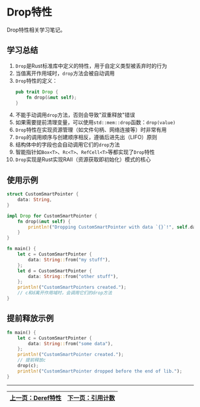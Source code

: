 # Drop特性

Drop特性相关学习笔记。

## 学习总结

1. `Drop`是Rust标准库中定义的特性，用于自定义类型被丢弃时的行为
2. 当值离开作用域时，`drop`方法会被自动调用
3. `Drop`特性的定义：
   ```rust
   pub trait Drop {
       fn drop(&mut self);
   }
   ```
4. 不能手动调用`drop`方法，否则会导致"双重释放"错误
5. 如果需要提前清理变量，可以使用`std::mem::drop`函数：`drop(value)`
6. `Drop`特性在实现资源管理（如文件句柄、网络连接等）时非常有用
7. `Drop`的调用顺序与创建顺序相反，遵循后进先出（LIFO）原则
8. 结构体中的字段也会自动调用它们的`drop`方法
9. 智能指针如`Box<T>`、`Rc<T>`、`RefCell<T>`等都实现了`Drop`特性
10. `Drop`实现是Rust实现RAII（资源获取即初始化）模式的核心

## 使用示例

```rust
struct CustomSmartPointer {
    data: String,
}

impl Drop for CustomSmartPointer {
    fn drop(&mut self) {
        println!("Dropping CustomSmartPointer with data `{}`!", self.data);
    }
}

fn main() {
    let c = CustomSmartPointer {
        data: String::from("my stuff"),
    };
    let d = CustomSmartPointer {
        data: String::from("other stuff"),
    };
    println!("CustomSmartPointers created.");
    // c和d离开作用域时，会调用它们的drop方法
}
```

## 提前释放示例

```rust
fn main() {
    let c = CustomSmartPointer {
        data: String::from("some data"),
    };
    println!("CustomSmartPointer created.");
    // 提前释放c
    drop(c);
    println!("CustomSmartPointer dropped before the end of lib.");
}
```

---

| [上一页：Deref特性](../35_deref_trait/35_deref_trait.md) | [下一页：引用计数](../37_Rc/37_Rc.md) |
|------------------------|------------------------| 
